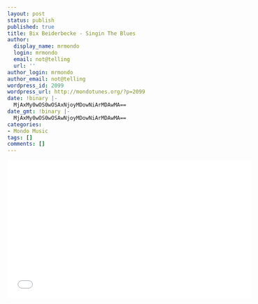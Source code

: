 ```yaml
---
layout: post
status: publish
published: true
title: Bix Beiderbecke - Singin The Blues
author:
  display_name: mrmondo
  login: mrmondo
  email: not@telling
  url: ''
author_login: mrmondo
author_email: not@telling
wordpress_id: 2099
wordpress_url: http://mondotunes.org/?p=2099
date: !binary |-
  MjAxMy0wOS0wOSAxNjoyMDowNiArMDAwMA==
date_gmt: !binary |-
  MjAxMy0wOS0wOSAwNjoyMDowNiArMDAwMA==
categories:
- Mondo Music
tags: []
comments: []
---
```

<iframe width="560" height="315" src="//www.youtube.com/embed/0Ue9igC7flI" frameborder="0"> </iframe>
